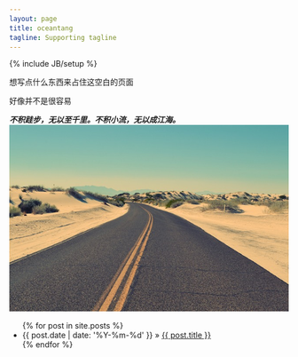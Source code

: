 ```yaml
---
layout: page
title: oceantang
tagline: Supporting tagline
---
```

{% include JB/setup %}

想写点什么东西来占住这空白的页面

好像并不是很容易

***不积跬步，无以至千里。不积小流，无以成江海。***
![home](assets/img/street.jpg)

<ul class="posts">
  {% for post in site.posts %}
    <li><span>{{ post.date | date: '%Y-%m-%d' }}</span> &raquo; <a href="{{ BASE_PATH }}{{ post.url }}">{{ post.title }}</a></li>
  {% endfor %}
</ul>
